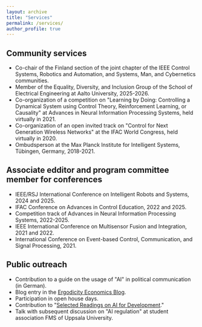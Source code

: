 ```yaml
---
layout: archive
title: "Services"
permalink: /services/
author_profile: true
---
```


## Community services
* Co-chair of the Finland section of the joint chapter of the IEEE Control Systems, Robotics and Automation, and Systems, Man, and Cybernetics communities.
* Member of the Equality, Diversity, and Inclusion Group of the School of Electrical Engineering at Aalto University, 2025-2026.
* Co-organization of a competition on "Learning by Doing: Controlling a Dynamical System using Control Theory, Reinforcement Learning, or Causality" at Advances in Neural Information Processing Systems, held virtually in 2021.
* Co-organization of an open invited track on "Control for Next Generation Wireless Networks" at the IFAC World Congress, held virtually in 2020.
* Ombudsperson at the Max Planck Institute for Intelligent Systems, Tübingen, Germany, 2018-2021.

## Associate edditor and program committee member for conferences
* IEEE/RSJ International Conference on Intelligent Robots and Systems, 2024 and 2025.
* IFAC Conference on Advances in Control Education, 2022 and 2025.
* Competition track of Advances in Neural Information Processing Systems, 2022-2025.
* IEEE International Conference on Multisensor Fusion and Integration, 2021 and 2022.
* International Conference on Event-based Control, Communication, and Signal Processing, 2021.

## Public outreach
* Contribution to a guide on the usage of "AI" in political communication (in German).
* Blog entry in the [Ergodicity Economics Blog](https://ergodicityeconomics.com/2023/10/20/an-ergodicity-perspective-on-reinforcement-learning/).
* Participation in open house days.
* Contribution to "[Selected Readings on AI for Development](https://medium.com/data-stewards-network/selected-readings-on-ai-for-development-24aff54fdc8)." 
* Talk with subsequent discussion on "AI regulation" at student association FMS of Uppsala University.
